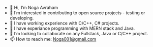 - 👋 Hi, I’m Noga Avraham
- 👀 I’m interested in contributing to open source projects - testing or developing.
- 🌱 I have working experience with C/C++, C# projects. 
- 🌱 I have experiance programming with MERN stack and Java.
- 💞️ I’m looking to collaborate on any Fullstack, Java or C/C++ project.
- 📫 How to reach me: Noga001@gmail.com

<!---
NogaAv/NogaAv is a ✨ special ✨ repository because its `README.md` (this file) appears on your GitHub profile.
You can click the Preview link to take a look at your changes.
--->
